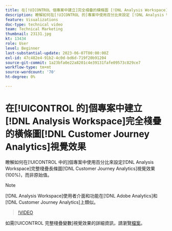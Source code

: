 ```yaml
---
title: 在[!UICONTROL 個專案中建立]完全棧疊的橫條圖 [!DNL Analysis Workspace] 視覺效果
description: 瞭解如何在[!UICONTROL 的]專案中使用百分比來設定 [!DNL Analysis Workspace] 完整棧疊長條圖 [!DNL Customer Journey Analytics]視覺效果，而非原始值。
feature: Visualizations
doc-type: technical video
team: Technical Marketing
thumbnail: 23131.jpg
kt: 13434
role: User
level: Beginner
last-substantial-update: 2023-06-07T00:00:00Z
exl-id: 47c482e4-91b2-4c0d-bd6d-719f20b91204
source-git-commit: 1a23bfa0e22a8201c4e39131fafe09573c829ce7
workflow-type: tm+mt
source-wordcount: '70'
ht-degree: 0%

---
```


# 在[!UICONTROL 的]個專案中建立[!DNL Analysis Workspace]完全棧疊的橫條圖[!DNL Customer Journey Analytics]視覺效果

瞭解如何在[!UICONTROL 中的]個專案中使用百分比來設定[!DNL Analysis Workspace]完整棧疊長條圖[!DNL Customer Journey Analytics]視覺效果(100%)，而非原始值。

>[!NOTE]
>
>[!DNL Analysis Workspace]使用者介面和功能在[!DNL Adobe Analytics]和[!DNL Customer Journey Analytics]上類似。

>[!VIDEO](https://video.tv.adobe.com/v/23131/?quality=12&learn=on)

如需[!UICONTROL 完整棧疊變數]視覺效果的詳細資訊，請瀏覽[檔案](https://experienceleague.adobe.com/docs/analytics-platform/using/cja-workspace/visualizations/bar.html?lang=zh-Hant)。
